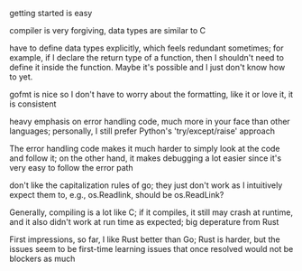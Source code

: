 getting started is easy

compiler is very forgiving, data types are similar to C

have to define data types explicitly, which feels redundant sometimes; for
example, if I declare the return type of a function, then I shouldn't need to
define it inside the function. Maybe it's possible and I just don't know how to
yet.

gofmt is nice so I don't have to worry about the formatting, like it or love
it, it is consistent

heavy emphasis on error handling code, much more in your face than other
languages; personally, I still prefer Python's 'try/except/raise' approach

The error handling code makes it much harder to simply look at the code and
follow it; on the other hand, it makes debugging a lot easier since it's very
easy to follow the error path

don't like the capitalization rules of go; they just don't work as I
intuitively expect them to, e.g., os.Readlink, should be os.ReadLink?

Generally, compiling is a lot like C; if it compiles, it still may crash at
runtime, and it also didn't work at run time as expected; big deperature from
Rust

First impressions, so far, I like Rust better than Go; Rust is harder, but the
issues seem to be first-time learning issues that once resolved would not be
blockers as much
